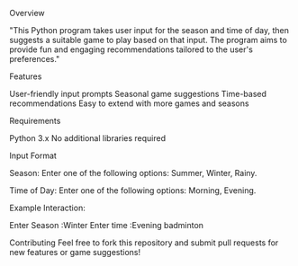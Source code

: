 Overview

"This Python program takes user input for the season and time of day, then suggests a suitable game to play based on that input. The program aims to provide fun and engaging recommendations tailored to the user's preferences."

Features

User-friendly input prompts Seasonal game suggestions Time-based recommendations Easy to extend with more games and seasons

Requirements

Python 3.x No additional libraries required

Input Format

Season: Enter one of the following options: Summer, Winter, Rainy.

Time of Day: Enter one of the following options: Morning, Evening.

Example Interaction:

Enter Season :Winter
Enter time :Evening
badminton

Contributing Feel free to fork this repository and submit pull requests for new features or game suggestions!
